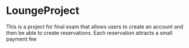 # LoungeProject
This is a project for final exam that allows users to create an account and then be able to create reservations. Each reservation attracts a small payment fee 
